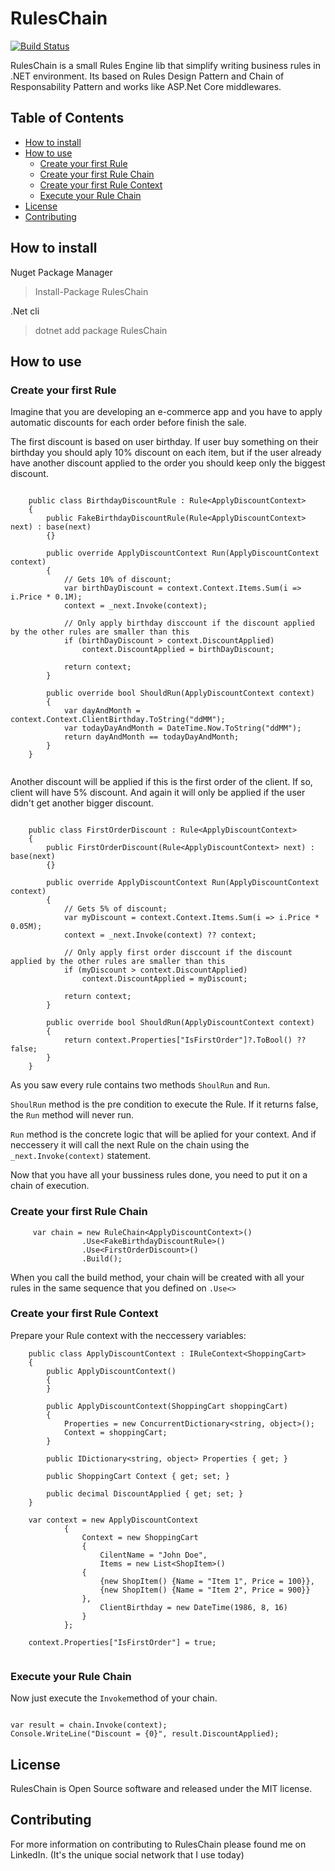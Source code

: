 # RulesChain
[![Build Status](https://dev.azure.com/RulesChain/RulesChain/_apis/build/status/lutticoelho.RulesChain?branchName=master)](https://dev.azure.com/RulesChain/RulesChain/_build/latest?definitionId=1&branchName=master)

RulesChain is a small Rules Engine lib that simplify writing business rules in .NET environment. Its based on Rules Design Pattern and Chain of Responsability Pattern and works like ASP.Net Core middlewares.

## Table of Contents ##

- [How to install](#how-to-install)
- [How to use](#how-to-use)
    - [Create your first Rule](#create-your-first-rule)
    - [Create your first Rule Chain](#create-your-first-rule-chain)
    - [Create your first Rule Context](#create-your-first-rule-context)
    - [Execute your Rule Chain](#execute-your-rule-chain)
- [License](#license)
- [Contributing](#contributing)

## How to install ##

Nuget Package Manager
> Install-Package RulesChain

.Net cli
> dotnet add package RulesChain

## How to use ##

### Create your first Rule ###

Imagine that you are developing an e-commerce app and you have to apply automatic discounts for each order before finish the sale.

The first discount is based on user birthday. If user buy something on their birthday you should aply 10% discount on each item, but if the user already have another discount applied to the order you should keep only the biggest discount.

````

    public class BirthdayDiscountRule : Rule<ApplyDiscountContext>
    {
        public FakeBirthdayDiscountRule(Rule<ApplyDiscountContext> next) : base(next)
        {}

        public override ApplyDiscountContext Run(ApplyDiscountContext context)
        {
            // Gets 10% of discount;
            var birthDayDiscount = context.Context.Items.Sum(i => i.Price * 0.1M);
            context = _next.Invoke(context);

            // Only apply birthday disccount if the discount applied by the other rules are smaller than this
            if (birthDayDiscount > context.DiscountApplied)
                context.DiscountApplied = birthDayDiscount;

            return context;
        }

        public override bool ShouldRun(ApplyDiscountContext context)
        {
            var dayAndMonth = context.Context.ClientBirthday.ToString("ddMM");
            var todayDayAndMonth = DateTime.Now.ToString("ddMM");
            return dayAndMonth == todayDayAndMonth;
        }
    }
   
````

Another discount will be applied if this is the first order of the client. If so, client will have 5% discount. And again it will only be applied if the user didn't get another bigger discount.

````

    public class FirstOrderDiscount : Rule<ApplyDiscountContext>
    {
        public FirstOrderDiscount(Rule<ApplyDiscountContext> next) : base(next)
        {}

        public override ApplyDiscountContext Run(ApplyDiscountContext context)
        {
            // Gets 5% of discount;
            var myDiscount = context.Context.Items.Sum(i => i.Price * 0.05M);
            context = _next.Invoke(context) ?? context;

            // Only apply first order disccount if the discount applied by the other rules are smaller than this
            if (myDiscount > context.DiscountApplied)
                context.DiscountApplied = myDiscount;

            return context;
        }

        public override bool ShouldRun(ApplyDiscountContext context)
        {
            return context.Properties["IsFirstOrder"]?.ToBool() ?? false;
        }
    }

````

As you saw every rule contains two methods `ShoulRun` and `Run`. 

`ShoulRun` method is the pre condition to execute the Rule. If it returns false, the `Run` method will never run.

`Run` method is the concrete logic that will be aplied for your context. And if neccessery it will call the next Rule on the chain using the `_next.Invoke(context)` statement. 

Now that you have all your bussiness rules done, you need to put it on a chain of execution.

### Create your first Rule Chain ###

````
     var chain = new RuleChain<ApplyDiscountContext>()
                .Use<FakeBirthdayDiscountRule>()
                .Use<FirstOrderDiscount>()
                .Build();
````
When you call the build method, your chain will be created with all your rules in the same sequence that you defined on `.Use<>`

### Create your first Rule Context ###

Prepare your Rule context with the neccessery variables:

````
    public class ApplyDiscountContext : IRuleContext<ShoppingCart>
    {
        public ApplyDiscountContext()
        {
        }

        public ApplyDiscountContext(ShoppingCart shoppingCart)
        {
            Properties = new ConcurrentDictionary<string, object>();
            Context = shoppingCart;
        }

        public IDictionary<string, object> Properties { get; }

        public ShoppingCart Context { get; set; }

        public decimal DiscountApplied { get; set; }
    }
    
    var context = new ApplyDiscountContext
            {
                Context = new ShoppingCart
                {
                    CilentName = "John Doe",
                    Items = new List<ShopItem>()
                {
                    {new ShopItem() {Name = "Item 1", Price = 100}},
                    {new ShopItem() {Name = "Item 2", Price = 900}}
                },
                    ClientBirthday = new DateTime(1986, 8, 16)
                }
            };
            
    context.Properties["IsFirstOrder"] = true;
    
````

### Execute your Rule Chain ###

Now just execute the `Invoke`method of your chain. 

````

var result = chain.Invoke(context);
Console.WriteLine("Discount = {0}", result.DiscountApplied);

````


## License ##

RulesChain is Open Source software and released under the MIT license.

## Contributing ##

For more information on contributing to RulesChain please found me on LinkedIn. (It's the unique social network that I use today)

